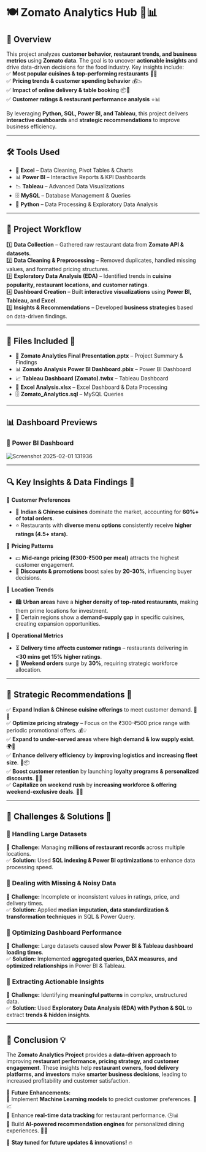 # 🍽️ Zomato Analytics Hub  🚀📊  

## 📌 Overview  
This project analyzes **customer behavior, restaurant trends, and business metrics** using **Zomato data**. The goal is to uncover **actionable insights** and drive data-driven decisions for the food industry. Key insights include:  
✅ **Most popular cuisines & top-performing restaurants** 🍕🍜  
✅ **Pricing trends & customer spending behavior** 💰📉  
✅ **Impact of online delivery & table booking** 📦🛵  
✅ **Customer ratings & restaurant performance analysis** ⭐📊  

By leveraging **Python, SQL, Power BI, and Tableau**, this project delivers **interactive dashboards** and **strategic recommendations** to improve business efficiency.  

---

## 🛠 Tools Used  
- 📑 **Excel** – Data Cleaning, Pivot Tables & Charts  
- 📊 **Power BI** – Interactive Reports & KPI Dashboards  
- 📉 **Tableau** – Advanced Data Visualizations  
- 🗄 **MySQL** – Database Management & Queries  
- 🐍 **Python** – Data Processing & Exploratory Data Analysis  

---

## 🔄 Project Workflow  
1️⃣ **Data Collection** – Gathered raw restaurant data from **Zomato API & datasets**.  
2️⃣ **Data Cleaning & Preprocessing** – Removed duplicates, handled missing values, and formatted pricing structures.  
3️⃣ **Exploratory Data Analysis (EDA)** – Identified trends in **cuisine popularity, restaurant locations, and customer ratings**.  
4️⃣ **Dashboard Creation** – Built **interactive visualizations** using **Power BI, Tableau, and Excel**.  
5️⃣ **Insights & Recommendations** – Developed **business strategies** based on data-driven findings.  

---

## 📂 Files Included 📁  
- 📄 **Zomato Analytics Final Presentation.pptx** – Project Summary & Findings  
- 📊 **Zomato Analysis Power BI Dashboard.pbix** – Power BI Dashboard  
- 📈 **Tableau Dashboard (Zomato).twbx** – Tableau Dashboard  
- 📑 **Excel Analysis.xlsx** – Excel Dashboard & Data Processing  
- 🗄 **Zomato_Analytics.sql** – MySQL Queries  

---

## 📊 Dashboard Previews  
### 🔹 **Power BI Dashboard**  
![Screenshot 2025-02-01 131936](https://github.com/user-attachments/assets/f55341db-a3d2-4e6c-9b4c-9cc2ab2c1e7a)


---

## 🔍 Key Insights & Data Findings 📌  
📌 **Customer Preferences**  
- 🍛 **Indian & Chinese cuisines** dominate the market, accounting for **60%+ of total orders**.  
- ⭐ Restaurants with **diverse menu options** consistently receive **higher ratings (4.5+ stars).**  

📌 **Pricing Patterns**  
- 💵 **Mid-range pricing (₹300-₹500 per meal)** attracts the highest customer engagement.  
- 🎯 **Discounts & promotions** boost sales by **20-30%**, influencing buyer decisions.  

📌 **Location Trends**  
- 🏙️ **Urban areas** have a **higher density of top-rated restaurants**, making them prime locations for investment.  
- 📍 Certain regions show a **demand-supply gap** in specific cuisines, creating expansion opportunities.  

📌 **Operational Metrics**  
- ⏳ **Delivery time affects customer ratings** – restaurants delivering in **<30 mins get 15% higher ratings**.  
- 📆 **Weekend orders** surge by **30%**, requiring strategic workforce allocation.  

---

## 🎯 Strategic Recommendations 🚀  
✅ **Expand Indian & Chinese cuisine offerings** to meet customer demand. 🍛🥢  
✅ **Optimize pricing strategy** – Focus on the ₹300-₹500 price range with periodic promotional offers. 💰💡  
✅ **Expand to under-served areas** where **high demand & low supply exist**. 🌍🏡  
✅ **Enhance delivery efficiency** by **improving logistics and increasing fleet size**. 🚴📦  
✅ **Boost customer retention** by launching **loyalty programs & personalized discounts**. 🎁👥  
✅ **Capitalize on weekend rush** by **increasing workforce & offering weekend-exclusive deals**. 🛒🔥  

---

## 🚧 Challenges & Solutions 🔎  
### 🔹 **Handling Large Datasets**  
📌 **Challenge:** Managing **millions of restaurant records** across multiple locations.  
✅ **Solution:** Used **SQL indexing & Power BI optimizations** to enhance data processing speed.  

### 🔹 **Dealing with Missing & Noisy Data**  
📌 **Challenge:** Incomplete or inconsistent values in ratings, price, and delivery times.  
✅ **Solution:** Applied **median imputation, data standardization & transformation techniques** in SQL & Power Query.  

### 🔹 **Optimizing Dashboard Performance**  
📌 **Challenge:** Large datasets caused **slow Power BI & Tableau dashboard loading times**.  
✅ **Solution:** Implemented **aggregated queries, DAX measures, and optimized relationships** in Power BI & Tableau.  

### 🔹 **Extracting Actionable Insights**  
📌 **Challenge:** Identifying **meaningful patterns** in complex, unstructured data.  
✅ **Solution:** Used **Exploratory Data Analysis (EDA) with Python & SQL** to extract **trends & hidden insights**.  

---

## 📌 Conclusion 💡  
The **Zomato Analytics Project** provides a **data-driven approach** to improving **restaurant performance, pricing strategy, and customer engagement**. These insights help **restaurant owners, food delivery platforms, and investors** make **smarter business decisions**, leading to increased profitability and customer satisfaction.  

🚀 **Future Enhancements:**  
🔹 Implement **Machine Learning models** to predict customer preferences. 🤖📈  
🔹 Enhance **real-time data tracking** for restaurant performance. 🕒📊  
🔹 Build **AI-powered recommendation engines** for personalized dining experiences. 🍔🎯  

🌟 **Stay tuned for future updates & innovations!** 🔥  
